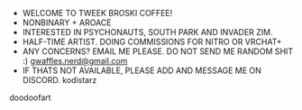 - WELCOME TO TWEEK BROSKI COFFEE!
- NONBINARY + AROACE
- INTERESTED IN PSYCHONAUTS, SOUTH PARK AND INVADER ZIM.
- HALF-TIME ARTIST. DOING COMMISSIONS FOR NITRO OR VRCHAT+
- ANY CONCERNS? EMAIL ME PLEASE. DO NOT SEND ME RANDOM SHIT :) gwaffles.nerd@gmail.com
- IF THATS NOT AVAILABLE, PLEASE ADD AND MESSAGE ME ON DISCORD. kodistarz

doodoofart

